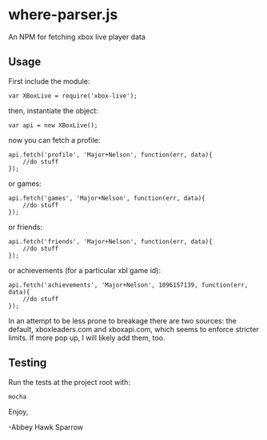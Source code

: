 where-parser.js
==============
An NPM for fetching xbox live player data

Usage
-----
First include the module:

    var XBoxLive = require('xbox-live');

then, instantiate the object:

    var api = new XBoxLive();
    
now you can fetch a profile:

    api.fetch('profile', 'Major+Nelson', function(err, data){
        //do stuff
    });

or games:

    api.fetch('games', 'Major+Nelson', function(err, data){
        //do stuff
    });
    
or friends:

    api.fetch('friends', 'Major+Nelson', function(err, data){
        //do stuff
    });
    
or achievements (for a particular xbl game id):

    api.fetch('achievements', 'Major+Nelson', 1096157139, function(err, data){
        //do stuff
    });
    
In an attempt to be less prone to breakage there are two sources: the default, xboxleaders.com and xboxapi.com, which seems to enforce stricter limits. If more pop up, I will likely add them, too.
    

Testing
-------

Run the tests at the project root with:

    mocha

Enjoy,

-Abbey Hawk Sparrow